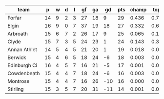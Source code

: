 |     team     | p  | w | d | l | gf | ga | gd  | pts | champ | top2  | top3  | top4  |  5-7  | bot4  | bot3  | bot2  |
|--------------|----|---|---|---|----|----|-----|-----|-------|-------|-------|-------|-------|-------|-------|-------|
| Forfar       | 14 | 9 | 2 | 3 | 27 | 18 |   9 |  29 | 0.436 | 0.705 | 0.867 | 0.945 | 0.052 | 0.008 | 0.003 | 0.001|
| Elgin        | 16 | 9 | 0 | 7 | 37 | 19 |  18 |  27 | 0.332 | 0.638 | 0.821 | 0.924 | 0.072 | 0.012 | 0.004 | 0.001|
| Arbroath     | 15 | 6 | 7 | 2 | 26 | 17 |   9 |  25 | 0.065 | 0.195 | 0.393 | 0.631 | 0.320 | 0.108 | 0.049 | 0.021|
| Clyde        | 15 | 7 | 3 | 5 | 24 | 23 |   1 |  24 | 0.143 | 0.355 | 0.612 | 0.796 | 0.184 | 0.045 | 0.020 | 0.007|
| Annan Athlet | 14 | 5 | 4 | 5 | 21 | 20 |   1 |  19 | 0.018 | 0.065 | 0.160 | 0.314 | 0.501 | 0.309 | 0.185 | 0.093|
| Berwick      | 15 | 4 | 6 | 5 | 18 | 24 |  -6 |  18 | 0.003 | 0.017 | 0.053 | 0.133 | 0.478 | 0.562 | 0.389 | 0.234|
| Edinburgh Ci | 16 | 4 | 5 | 7 | 16 | 21 |  -5 |  17 | 0.001 | 0.003 | 0.014 | 0.045 | 0.322 | 0.780 | 0.634 | 0.450|
| Cowdenbeath  | 15 | 4 | 4 | 7 | 18 | 24 |  -6 |  16 | 0.003 | 0.015 | 0.052 | 0.124 | 0.460 | 0.596 | 0.416 | 0.250|
| Montrose     | 15 | 4 | 4 | 7 | 16 | 26 | -10 |  16 | 0.000 | 0.003 | 0.013 | 0.038 | 0.286 | 0.813 | 0.676 | 0.500|
| Stirling     | 15 | 3 | 5 | 7 | 20 | 31 | -11 |  14 | 0.001 | 0.004 | 0.016 | 0.050 | 0.326 | 0.766 | 0.624 | 0.443|
